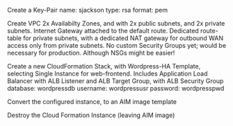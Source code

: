 Create a Key-Pair
 name: sjackson
 type: rsa
 format: pem

Create VPC
 2x Availabilty Zones, and with 2x public subnets, and 2x private subnets.
 Internet Gateway attached to the default route.
 Dedicated route-table for private subnets, with a dedicated NAT gateway for outbound WAN access only from private subnets.
 No custom Security Groups yet; would be necessary for production. Although NSGs might be easier!

Create a new CloudFormation Stack, with Wordpress-HA Template, selecting Single Instance for web-frontend.
 Includes Application Load Balancer with ALB Listener and ALB Target Group, with ALB Security Group
 database: wordpressdb
 username: wordpressusr
 password: wordpresspwd



Convert the configured instance, to an AIM image template

Destroy the Cloud Formation Instance (leaving AIM image)
